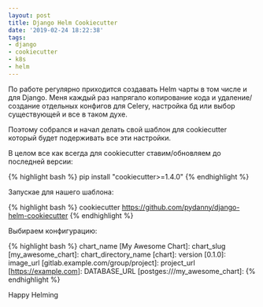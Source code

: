 ```yaml
---
layout: post
title: Django Helm Cookiecutter
date: '2019-02-24 18:22:38'
tags:
- django
- cookiecutter
- k8s
- helm
---
```


По работе регулярно приходится создавать Helm чарты в том числе и для Django. Меня каждый раз напрягало копирование кода и удаление/создание отдельных конфигов для Celery, настройка бд или выбор существующей и все в таком духе.

Поэтому собрался и начал делать свой шаблон для cookiecutter который будет подерживать все эти настройки.
<!--more-->

В целом все как всегда для cookiecutter ставим/обновляем до последней версии:

{% highlight bash %}
pip install "cookiecutter>=1.4.0"
{% endhighlight %}

Запускае для нашего шаблона:

{% highlight bash %}
cookiecutter https://github.com/pydanny/django-helm-cookiecutter
{% endhighlight %}

Выбираем конфигурацию:

{% highlight bash %}
chart_name [My Awesome Chart]:
chart_slug [my_awesome_chart]:
chart_directory_name [chart]:
version [0.1.0]:
image_url [gitlab.example.com/group/project]:
project_url [https://example.com]:
DATABASE_URL [postges:///my_awesome_chart]:
{% endhighlight %}

Happy Helming